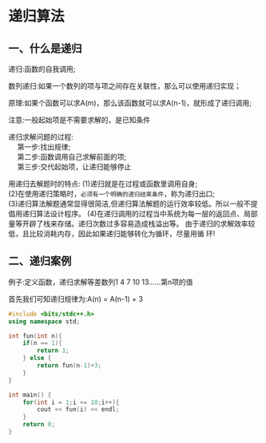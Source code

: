 # 递归算法

## 一、什么是递归

递归:函数的自我调用;


数列递归:如果一个数列的项与项之间存在关联性，那么可以使用递归实现；

原理:如果个函数可以求A(m)，那么该函数就可以求A(n-1)，就形成了递归调用;

<warning>注意:一般起始项是不需要求解的，是已知条件</warning>

递归求解问题的过程:<br/>
&emsp; 第一步:找出规律;<br/>
&emsp; 第二步:函数调用自己求解前面的项;<br/>
&emsp; 第三步:交代起始项，让递归能够停止

用递归去解题时的特点:
(1)递归就是在过程或函数里调用自身;<br/>
(2)在使用递归策略时，`必须有一个明确的递归结束条件`，称为递归出口;<br/>
(3)递归算法解题通常显得很简洁,但递归算法解题的运行效率较低。所以一般不提倡用递归算法设计程序。
(4)在递归调用的过程当中系统为每一层的返回点、局部量等开辟了栈来存储。递归次数过多容易造成栈溢出等。
由于递归的求解效率较低，且比较消耗内存，因此如果递归能够转化为循环，尽量用循 环!

## 二、递归案例

例子:定义函数，递归求解等差数列1 4 7 10 13……第n项的值

首先我们可知递归规律为:A(n) = A(n-1) + 3
```C++
#include <bits/stdc++.h>
using namespace std;

int fun(int n){
    if(n == 1){
        return 1;
    } else {
        return fun(n-1)+3;
    }
}

int main() {
    for(int i = 1;i <= 10;i++){
        cout << fun(i) << endl;
    }
    return 0;
}
```

